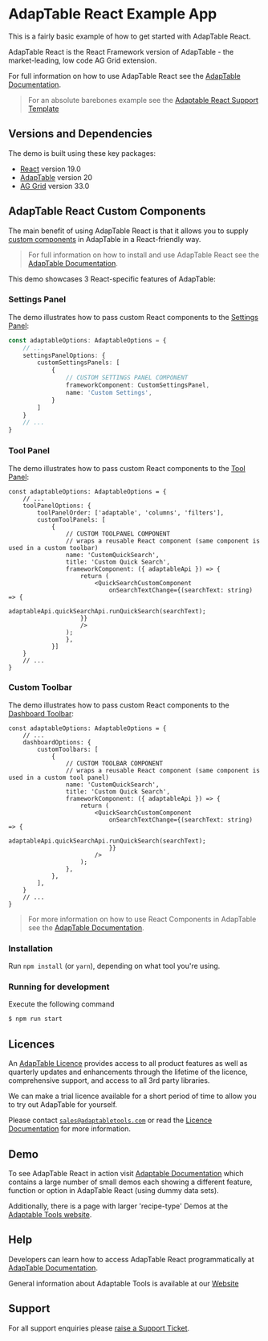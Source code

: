# AdapTable React Example App

This is a fairly basic example of how to get started with AdapTable React.

AdapTable React is the React Framework version of AdapTable - the market-leading, low code AG Grid extension.

For full information on how to use AdapTable React see the [AdapTable Documentation](https://docs.adaptabletools.com/guide/react-overview).

> For an absolute barebones example see the [Adaptable React Support Template](https://github.com/AdaptableTools/support-template-adaptable-react-aggrid) 

## Versions and Dependencies

The demo is built using these key packages:

- [React](https://github.com/facebook/react) version 19.0
- [AdapTable](https://docs.adaptabletools.com/) version 20
- [AG Grid](https://www.ag-grid.com) version 33.0

## AdapTable React Custom Components

The main benefit of using AdapTable React is that it allows you to supply [custom components](https://docs.adaptabletools.com/guide/react-custom-components) in AdapTable in a React-friendly way.

> For full information on how to install and use AdapTable React see the [AdapTable Documentation](https://docs.adaptabletools.com/guide/react-overview).

This demo showcases 3 React-specific features of AdapTable:

### Settings Panel

The demo illustrates how to pass custom React components to the [Settings Panel](https://docs.adaptabletools.com/guide/ui-settings-panel):

```ts
const adaptableOptions: AdaptableOptions = {
    // ...
    settingsPanelOptions: {
        customSettingsPanels: [
            {
                // CUSTOM SETTINGS PANEL COMPONENT
                frameworkComponent: CustomSettingsPanel,
                name: 'Custom Settings',
            }
        ]
    }
    // ...
}
```

### Tool Panel

The demo illustrates how to pass custom React components to the [Tool Panel](https://docs.adaptabletools.com/guide/ui-tool-panel):

```tsx
const adaptableOptions: AdaptableOptions = {
    // ...
    toolPanelOptions: {
        toolPanelOrder: ['adaptable', 'columns', 'filters'],
        customToolPanels: [
            {
                // CUSTOM TOOLPANEL COMPONENT
                // wraps a reusable React component (same component is used in a custom toolbar)
                name: 'CustomQuickSearch',
                title: 'Custom Quick Search',
                frameworkComponent: ({ adaptableApi }) => {
                    return (
                        <QuickSearchCustomComponent
                            onSearchTextChange={(searchText: string) => {
                        adaptableApi.quickSearchApi.runQuickSearch(searchText);
                    }}
                    />
                );
                },
            }]
    }
    // ...
}
```

### Custom Toolbar
The demo illustrates how to pass custom React components to the [Dashboard Toolbar](https://docs.adaptabletools.com/guide/ui-dashboard):

```tsx
const adaptableOptions: AdaptableOptions = {
    // ...
    dashboardOptions: {
        customToolbars: [
            {
                // CUSTOM TOOLBAR COMPONENT
                // wraps a reusable React component (same component is used in a custom tool panel)
                name: 'CustomQuickSearch',
                title: 'Custom Quick Search',
                frameworkComponent: ({ adaptableApi }) => {
                    return (
                        <QuickSearchCustomComponent
                            onSearchTextChange={(searchText: string) => {
                                adaptableApi.quickSearchApi.runQuickSearch(searchText);
                            }}
                        />
                    );
                },
            },
        ],
    }
    // ...
}
```

> For more information on how to use React Components in AdapTable see the [AdapTable Documentation](https://docs.adaptabletools.com/guide/react-custom-components).

### Installation

Run `npm install` (or `yarn`), depending on what tool you're using.

### Running for development

Execute the following command

```sh
$ npm run start
```

## Licences

An [AdapTable Licence](https://docs.adaptabletools.com/guide/licensing) provides access to all product features as well as quarterly updates and enhancements through the lifetime of the licence, comprehensive support, and access to all 3rd party libraries.

We can make a trial licence available for a short period of time to allow you to try out AdapTable for yourself.

Please contact [`sales@adaptabletools.com`](mailto:sales@adaptabletools.com) or read the [Licence Documentation](https://docs.adaptabletools.com/guide/licensing) for more information.

## Demo

To see AdapTable React in action visit [Adaptable Documentation](https://docs.adaptabletools.com/) which contains a large number of small demos each showing a different feature, function or option in AdapTable React (using dummy data sets).

Additionally, there is a page with larger 'recipe-type' Demos at the [Adaptable Tools website](https://www.adaptabletools.com/demos).

## Help

Developers can learn how to access AdapTable React programmatically at [AdapTable Documentation](https://docs.adaptabletools.com).

General information about Adaptable Tools is available at our [Website](http://www.adaptabletools.com)

## Support

For all support enquiries please [raise a Support Ticket](https://adaptabletools.zendesk.com/hc/en-us/requests/new).
